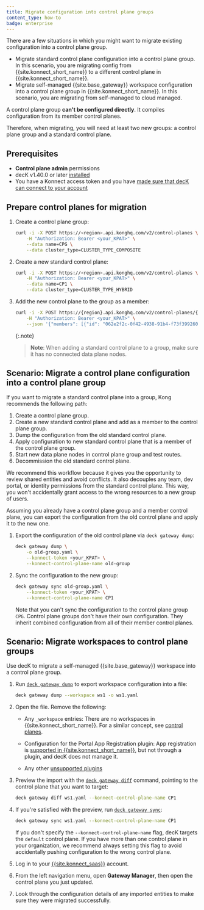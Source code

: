 ```yaml
---
title: Migrate configuration into control plane groups
content_type: how-to
badge: enterprise
---
```


There are a few situations in which you might want to migrate existing configuration into a control plane group.

* Migrate standard control plane configuration into a control plane group. In this scenario, you are migrating config from {{site.konnect_short_name}} to a different control plane in {{site.konnect_short_name}}.
* Migrate self-managed {{site.base_gateway}} workspace configuration into a control plane group in {{site.konnect_short_name}}. In this scenario, you are migrating from self-managed to cloud managed.

A control plane group **can't be configured directly**. It compiles configuration from its member control planes.

Therefore, when migrating, you will need at least two new groups: a control plane group and a standard control plane.

## Prerequisites

* **Control plane admin** permissions
* decK v1.40.0 or later [installed](/deck/latest/installation/)
* You have a Konnect access token and you have [made sure that decK can connect to your account](/konnect/gateway-manager/declarative-config/)

## Prepare control planes for migration

1. Create a control plane group:

    ```sh
    curl -i -X POST https://<region>.api.konghq.com/v2/control-planes \
        -H "Authorization: Bearer <your_KPAT>" \
        --data name=CPG \
        --data cluster_type=CLUSTER_TYPE_COMPOSITE
    ```

1. Create a new standard control plane:

    ```sh
    curl -i -X POST https://<region>.api.konghq.com/v2/control-planes \
        -H "Authorization: Bearer <your_KPAT>" \
        --data name=CP1 \
        --data cluster_type=CLUSTER_TYPE_HYBRID
    ```

1. Add the new control plane to the group as a member:

    ```sh
    curl -i -X POST https://{region}.api.konghq.com/v2/control-planes/{controlPlaneId}/group-memberships/add \
        -H "Authorization: Bearer <your_KPAT>" \
        --json '{"members": [{"id": "062e2f2c-0f42-4938-91b4-f73f399260f5"}]}'
    ```

    {:.note}
    > **Note**: When adding a standard control plane to a group, make sure it has no connected 
    data plane nodes.

## Scenario: Migrate a control plane configuration into a control plane group

If you want to migrate a standard control plane into a group, Kong recommends the following path:

1. Create a control plane group.
1. Create a new standard control plane and add as a member to the control plane group.
1. Dump the configuration from the old standard control plane.
1. Apply configuration to new standard control plane that is a member of the control plane group.
1. Start new data plane nodes in control plane group and test routes.
1. Decommission the old standard control plane.

We recommend this workflow because it gives you the opportunity to review shared entities and avoid conflicts. 
It also decouples any team, dev portal, or identity permissions from the standard control plane. This way, you won't accidentally 
grant access to the wrong resources to a new group of users.

Assuming you already have a control plane group and a member control plane, you can export the configuration from the old control plane and apply it to the new one.

1. Export the configuration of the old control plane via `deck gateway dump`:

    ```sh
    deck gateway dump \
        -o old-group.yaml \
        --konnect-token <your_KPAT> \
        --konnect-control-plane-name old-group
    ```

1. Sync the configuration to the new group:

    ```sh
    deck gateway sync old-group.yaml \
        --konnect-token <your_KPAT> \
        --konnect-control-plane-name CP1
    ```

    Note that you can't sync the configuration to the control plane group `CPG`. 
    Control plane groups don't have their own configuration. 
    They inherit combined configuration from all of their member control planes.


## Scenario: Migrate workspaces to control plane groups

Use decK to migrate a self-managed {{site.base_gateway}} workspace into a control plane group.

1. Run [`deck gateway dump`](/deck/latest/reference/deck_gateway_dump/) to export workspace configuration into a file:

    ```sh
    deck gateway dump --workspace ws1 -o ws1.yaml
    ```

1. Open the file. Remove the following:

    * Any `_workspace` entries: There are no workspaces in {{site.konnect_short_name}}. For a similar
    concept, see [control planes](/konnect/gateway-manager/control-plane-groups/).

    * Configuration for the Portal App Registration plugin: App registration is
    [supported in {{site.konnect_short_name}}](/konnect/dev-portal/applications/application-overview/),
    but not through a plugin, and decK does not manage it.

    * Any other [unsupported plugins](/konnect/compatibility/#plugin-compatibility)

1. Preview the import with the [`deck gateway diff`](/deck/latest/reference/deck_gateway_diff/)
command, pointing to the control plane that you want to target:

    ```sh
    deck gateway diff ws1.yaml --konnect-control-plane-name CP1
    ```

1. If you're satisfied with the preview, run [`deck gateway sync`](/deck/latest/reference/deck_gateway_sync/):

    ```sh
    deck gateway sync ws1.yaml --konnect-control-plane-name CP1
    ```

    If you don't specify the `--konnect-control-plane-name` flag, decK targets the
    `default` control plane. If you have more than one control plane in your
    organization, we recommend always setting this flag to avoid accidentally
    pushing configuration to the wrong control plane.

1. Log in to your [{{site.konnect_saas}}](http://cloud.konghq.com/login) account.

1. From the left navigation menu, open **Gateway Manager**, then open the control plane
you just updated.

1. Look through the configuration details of any imported entities to make sure
they were migrated successfully.